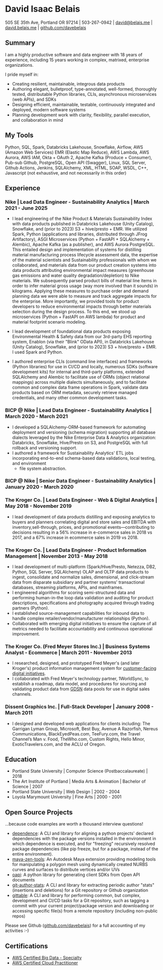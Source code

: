 # David Isaac Belais

505 SE 35th Ave, Portland OR 97214  |  503-267-0942  |
[david@belais.me](mailto:david@belais.me) |
[david.belais.me](https://david.belais.me) |
[github.com/davebelais](https://github.com/davebelais)

## Summary

I am a highly productive software and data engineer with 18 years of
experience, including 15 years working in complex, matrixed, enterprise
organizations.

I pride myself in:

-   Creating resilient, maintainable, integrous data products
-   Authoring elegant, bulletproof, type-annotated, well-formed, thoroughly
    tested, distributable Python libraries, CLIs, asynchronous microservices
    (web APIs), and SDKs
-   Designing efficient, maintainable, testable, continuously integrated
    and deployed, modern software systems
-   Planning development work with clarity, flexibility, parallel execution,
    and collaboration in mind

## My Tools

Python, SQL, Spark, Databricks Lakehouse, Snowflake, Airflow, AWS
(Amazon Web Services) EMR (Elastic Map Reduce), AWS Lambda, AWS Aurora,
AWS IAM, Okta + OAuth 2, Apache Kafka (Produce + Consumer), Pub-sub Github,
PostgreSQL, Open API (Swagger), Linux, SQL Server, Github Actions, Jenkins,
SQLAlchemy, XML, HTML, SOAP, WSDL, C++, Javascript (not exhaustive, and not
necessarily in this order)

## Experience

### Nike | Lead Data Engineer - Sustainability Analytics | March 2021 - June 2025

-   I lead engineering of the Nike Product & Materials Sustainability Index
    with data products published in Databricks Lakehouse (Unity Catalog),
    Snowflake, and (prior to 2023) S3 + hive/presto + EMR. We utilized Spark,
    Python (applications and libraries, distributed through JFrog Artifactory),
    ASGI Microservices (Python + FastAPI + SQLAlchemy +
    Alembic), Apache Kafka (as a publisher), and AWS Aurora PostgreSQL.
    This entailed design and implementation of systems for distilling
    material manufacturing process lifecycle assessment data,
    the expertise of the material scientists and Sustainability professionals
    with whom we collaborated, and materials data from our product creation
    systems into data products attributing environmental impact
    measures (greenhouse gas emissions and water quality
    degradation/depletion) to Nike materials. We subsequently parsed
    product bills of material line items in order to infer material gross usage
    (way more involved than it sounds) in kilograms. Applying these measures
    to purchase order and demand planning data we were able to measure and
    track aggregate impacts for the enterprise. More importantly, we provided
    tools for product developers to reduce environmental impacts through
    better materials selection during the design process. To this end, we
    stood up microservices (Python + FastAPI on AWS lambda) for product and
    material footprint scenario modeling.

-   I lead development of foundational data products exposing
    Environmental Health & Safety data from our 3rd-party EHS reporting system,
    Enablon (via their "Blink" OData API), in Databricks Lakehouse (Unity
    Catalog), Snowflake, and (prior to 2023) S3 + hive/presto + EMR. I used
    Spark and Python.

-   I authored enterprise CLIs (command line interfaces) and frameworks (Python
    libraries) for use in CI/CD and locally, numerous SDKs (software
    development kits) for internal and third-party platforms, extended
    SQLAlchemy and Alembic to facilitate use of ORMs
    (object relational mappings) across multiple dialects simultaneously, and
    to facilitate common and complex data frame operations in Spark, validate
    data products based on ORM metadata, securely retrieve managed credentials,
    and many other common development tasks.

### BICP @ Nike | Lead Data Engineer - Sustainability Analytics | March 2020 - March 2021

-   I developed a SQLAlchemy-ORM-based framework for automating deployment and
    versioning (schema migration) supporting all database dialects leveraged
    by the Nike Enterprise Data & Analytics organization: Databricks,
    Snowflake, Hive/Presto on S3, and PostgreSQL with full rollback
    and versioning support.
-   I authored a framework for Sustainability Analytics' ETL jobs incorporating
    end-to-end schema-based data validations, local testing, and environment
    + file system abstraction.

### BICP @ Nike | Senior Data Engineer - Sustainability Analytics | January 2020 - March 2020

### The Kroger Co. | Lead Data Engineer - Web & Digital Analytics | May 2018 - November 2019

-   I lead development of data products distilling and exposing analytics to
    buyers and planners correlating digital and store sales and EBITDA with
    inventory,sell-through, prices, and promotional events&#8212;contributing
    to decisions resulting in a 56% increase in e-commerce sales in 2018 vs
    2017, and a 67% increase in ecommerce sales in 2019 vs 2018.

<!--
Note: the header above conveys a genericized role name based on current
industry usage, for clarity. My official title was "Senior Manager, Web &
Digital Analytics".
-->

### The Kroger Co. | Lead Data Engineer - Product Information Management | November 2013 - May 2018

-   I lead development of multi-platform (Spark/Hive/Presto, Netezza, DB2,
    Python, SQL Server, SQLAlchemy)
    OLAP and OLTP data products to ingest, consolidate and normalize sales,
    dimensional, and click-stream data from disparate subsidiary and partner
    systems' transactional databases, streaming platforms, APIs, and
    mainframes.
-   I engineered algorithms for scoring semi-structured data and performing
    human-in-the loop data validation and auditing for product descriptions,
    specifications and photography acquired through trading partners (Python).
-   I established source-management capabilities for inbound data to handle
    complex retailer/vendor/manufacturer relationships (Python).
-   Collaborated with emerging digital initiatives to ensure the capture of all
    metrics needed to facilitate accountability and continuous operational
    improvement.

<!--
Note: the header above conveys a genericized role name based on current
industry usage, for clarity. My official title was "Manager, Web & Digital
Content".
-->

### The Kroger Co. (Fred Meyer Stores Inc.) | Business Systems Analyst - Ecommerce | March 2011 - November 2013

-   I researched, designed, and prototyped Fred Meyer's (and later Kroger's)
    product information management system for [customer-facing digital
    initiatives](https://fredmeyer.com).
-   I collaborated with Fred Meyer's technology partner, 1WorldSync, to
    establish a roadmap, data model, and procedures for sourcing and validating
    product data from [GDSN](https://www.gs1.org/services/gdsn) data pools for
    use in digital sales channels.

### Dissent Graphics Inc. | Full-Stack Developer | January 2008 - March 2011

-   I designed and developed web applications for clients including:
    The Garrigan Lyman Group, Microsoft, Best Buy, Avenue A Razorfish,
    Nereus Communications, BlackEyedPeas.com, TeeFury.com, the Travel Channel’s
    Man v. Food, TheWho.com, Custom Rights, Hello Minor, ExoticTravelers.com,
    and the ACLU of Oregon.

## Education

- Portland State University | Computer Science (Postbaccalaureate) | 2018
- The Art Institute of Portland | Media Arts & Animation | Bachelor of
  Science | 2007
- Portland State University | Web Design | 2002 - 2004
- Loyola Marymount University | Fine Arts | 2000 - 2001

## Open Source Projects

...because code examples are worth a thousand interview questions!

-   [dependence](https://dependence.enorganic.org/):
    A CLI and library for aligning a python projects' declared dependencies with the package versions installed in the environment in which dependence is executed, and for "freezing" recursively resolved package dependencies (like pip freeze, but for a package, instead of the entire environment).
-   [maya-zen-tools](https://maya-zen-tools.enorganic.org/):
    An Autodesk Maya extension providing modeling tools for
    manipulating a polygon mesh using dynamically created NURBS curves and
    surfaces to distribute vertices and/or UVs
-   [oapi](https://oapi.enorganic.org/): A python library for generating client
    SDKs from Open API documents
-   [git-author-stats](https://github.com/enorganic/git-author-stats#git-author-stats):
    A CLI and library for extracting periodic author "stats" (insertions and
    deletions) for a Git repository or Github organization
-   [gittable](https://gittable.enorganic.org/): A CLI and library for
    performing common, but complex, development and CI/CD tasks for a Git
    repository, such as tagging a commit with your current project/package
    version and downloading or accessing specific file(s) from a remote
    repository (including non-public repos)

Please see Github ([github.com/davebelais](https://github.com/davebelais)) for
a full accounting of my activities :-)

## Certifications

- [AWS Certified Big Data - Specialty](https://www.youracclaim.com/badges/c9885f75-2b4e-42ea-b499-0f99eee3b7e9/public_url)
- [AWS Certified Cloud Practitioner](https://www.youracclaim.com/badges/68b84f25-96ee-4796-ac16-4c625ef4aadd/public_url)
